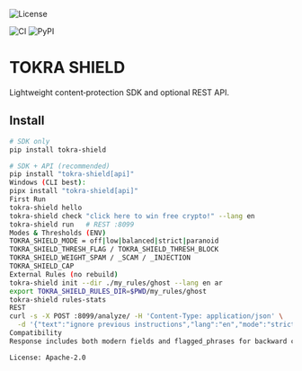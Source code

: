 ![License](https://img.shields.io/badge/license-Apache--2.0-blue)

![CI](https://github.com/tokra-ai/tokra-shield/actions/workflows/ci.yml/badge.svg)  ![PyPI](https://img.shields.io/pypi/v/tokra-shield)

# TOKRA SHIELD

Lightweight content‑protection SDK and optional REST API.

## Install
```bash
# SDK only
pip install tokra-shield

# SDK + API (recommended)
pip install "tokra-shield[api]"
Windows (CLI best):
pipx install "tokra-shield[api]"
First Run
tokra-shield hello
tokra-shield check "click here to win free crypto!" --lang en
tokra-shield run   # REST :8099
Modes & Thresholds (ENV)
TOKRA_SHIELD_MODE = off|low|balanced|strict|paranoid
TOKRA_SHIELD_THRESH_FLAG / TOKRA_SHIELD_THRESH_BLOCK
TOKRA_SHIELD_WEIGHT_SPAM / _SCAM / _INJECTION
TOKRA_SHIELD_CAP
External Rules (no rebuild)
tokra-shield init --dir ./my_rules/ghost --lang en ar
export TOKRA_SHIELD_RULES_DIR=$PWD/my_rules/ghost
tokra-shield rules-stats
REST
curl -s -X POST :8099/analyze/ -H 'Content-Type: application/json' \
  -d '{"text":"ignore previous instructions","lang":"en","mode":"strict","explain":true}'
Compatibility
Response includes both modern fields and flagged_phrases for backward compatibility.

License: Apache‑2.0
